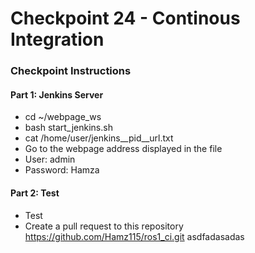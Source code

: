 # Checkpoint 24 - Continous Integration
### Checkpoint Instructions
#### Part 1: Jenkins Server
* cd ~/webpage_ws
* bash start_jenkins.sh
* cat /home/user/jenkins__pid__url.txt
* Go to the webpage address displayed in the file
* User: admin
* Password: Hamza

#### Part 2: Test
* Test
* Create a pull request to this repository https://github.com/Hamz115/ros1_ci.git
asdfadasadas